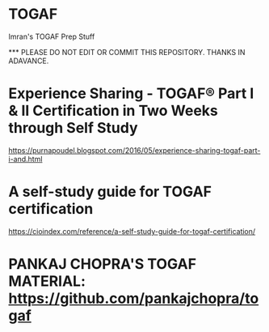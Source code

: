 # TOGAF
Imran's TOGAF Prep Stuff

*** PLEASE DO NOT EDIT OR COMMIT THIS REPOSITORY. THANKS IN ADAVANCE.

# Experience Sharing - TOGAF® Part I & II Certification in Two Weeks through Self Study
https://purnapoudel.blogspot.com/2016/05/experience-sharing-togaf-part-i-and.html

# A self-study guide for TOGAF certification
https://cioindex.com/reference/a-self-study-guide-for-togaf-certification/

# PANKAJ CHOPRA'S TOGAF MATERIAL: https://github.com/pankajchopra/togaf

